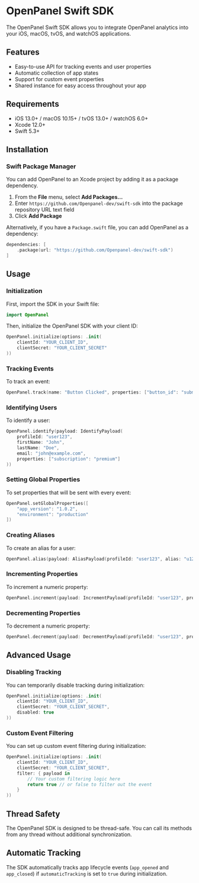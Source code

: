 # OpenPanel Swift SDK

The OpenPanel Swift SDK allows you to integrate OpenPanel analytics into your iOS, macOS, tvOS, and watchOS applications.

## Features

- Easy-to-use API for tracking events and user properties
- Automatic collection of app states
- Support for custom event properties
- Shared instance for easy access throughout your app

## Requirements

- iOS 13.0+ / macOS 10.15+ / tvOS 13.0+ / watchOS 6.0+
- Xcode 12.0+
- Swift 5.3+

## Installation

### Swift Package Manager

You can add OpenPanel to an Xcode project by adding it as a package dependency.

1. From the **File** menu, select **Add Packages...**
2. Enter `https://github.com/Openpanel-dev/swift-sdk` into the package repository URL text field
3. Click **Add Package**

Alternatively, if you have a `Package.swift` file, you can add OpenPanel as a dependency:

```swift
dependencies: [
    .package(url: "https://github.com/Openpanel-dev/swift-sdk")
]
```

## Usage

### Initialization

First, import the SDK in your Swift file:

```swift
import OpenPanel
```

Then, initialize the OpenPanel SDK with your client ID:

```swift
OpenPanel.initialize(options: .init(
    clientId: "YOUR_CLIENT_ID",
    clientSecret: "YOUR_CLIENT_SECRET"
))
```

### Tracking Events

To track an event:

```swift
OpenPanel.track(name: "Button Clicked", properties: ["button_id": "submit_form"])
```

### Identifying Users

To identify a user:

```swift
OpenPanel.identify(payload: IdentifyPayload(
    profileId: "user123",
    firstName: "John",
    lastName: "Doe",
    email: "john@example.com",
    properties: ["subscription": "premium"]
))
```

### Setting Global Properties

To set properties that will be sent with every event:

```swift
OpenPanel.setGlobalProperties([
    "app_version": "1.0.2",
    "environment": "production"
])
```

### Creating Aliases

To create an alias for a user:

```swift
OpenPanel.alias(payload: AliasPayload(profileId: "user123", alias: "u123"))
```

### Incrementing Properties

To increment a numeric property:

```swift
OpenPanel.increment(payload: IncrementPayload(profileId: "user123", property: "login_count"))
```

### Decrementing Properties

To decrement a numeric property:

```swift
OpenPanel.decrement(payload: DecrementPayload(profileId: "user123", property: "credits_remaining"))
```

## Advanced Usage

### Disabling Tracking

You can temporarily disable tracking during initialization:

```swift
OpenPanel.initialize(options: .init(
    clientId: "YOUR_CLIENT_ID",
    clientSecret: "YOUR_CLIENT_SECRET",
    disabled: true
))
```

### Custom Event Filtering

You can set up custom event filtering during initialization:

```swift
OpenPanel.initialize(options: .init(
    clientId: "YOUR_CLIENT_ID",
    clientSecret: "YOUR_CLIENT_SECRET",
    filter: { payload in
        // Your custom filtering logic here
        return true // or false to filter out the event
    }
))
```

## Thread Safety

The OpenPanel SDK is designed to be thread-safe. You can call its methods from any thread without additional synchronization.

## Automatic Tracking

The SDK automatically tracks app lifecycle events (`app_opened` and `app_closed`) if `automaticTracking` is set to `true` during initialization.